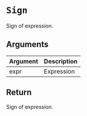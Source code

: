 # `Sign`

Sign of expression.

## Arguments

| Argument | Description |
| -------- | ----------- |
| expr     | Expression  |

## Return

Sign of expression.
